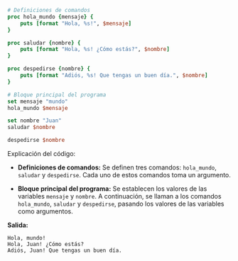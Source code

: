 ```tcl
# Definiciones de comandos
proc hola_mundo {mensaje} {
    puts [format "Hola, %s!", $mensaje]
}

proc saludar {nombre} {
    puts [format "Hola, %s! ¿Cómo estás?", $nombre]
}

proc despedirse {nombre} {
    puts [format "Adiós, %s! Que tengas un buen día.", $nombre]
}

# Bloque principal del programa
set mensaje "mundo"
hola_mundo $mensaje

set nombre "Juan"
saludar $nombre

despedirse $nombre
```

Explicación del código:

* **Definiciones de comandos:** Se definen tres comandos: `hola_mundo`, `saludar` y `despedirse`. Cada uno de estos comandos toma un argumento.

* **Bloque principal del programa:** Se establecen los valores de las variables `mensaje` y `nombre`. A continuación, se llaman a los comandos `hola_mundo`, `saludar` y `despedirse`, pasando los valores de las variables como argumentos.

**Salida:**

```
Hola, mundo!
Hola, Juan! ¿Cómo estás?
Adiós, Juan! Que tengas un buen día.
```